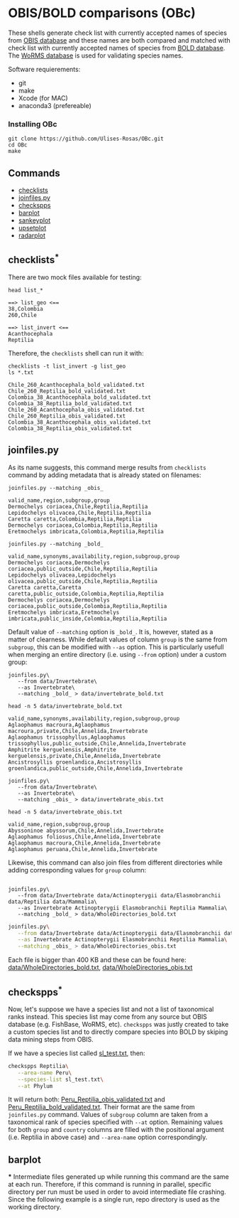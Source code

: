 # OBIS/BOLD comparisons (OBc)

These shells generate check list with currently accepted names of species from [OBIS database](http://iobis.org/) and these names are both compared and matched with check list with currently accepted names of species from [BOLD database](http://www.boldsystems.org/). The [WoRMS database](http://www.marinespecies.org/) is used for validating species names.

Software requierements:
* git
* make
* Xcode (for MAC)
* anaconda3 (prefereable)

### Installing OBc

```Shell
git clone https://github.com/Ulises-Rosas/OBc.git
cd OBc
make
```

## Commands

* [checklists](https://github.com/Ulises-Rosas/OBc#checklists)
* [joinfiles.py](https://github.com/Ulises-Rosas/OBc#joinfilespy)
* [checkspps](https://github.com/Ulises-Rosas/OBc#checkspps)
* [barplot](https://github.com/Ulises-Rosas/OBc#barplot)
* [sankeyplot](https://github.com/Ulises-Rosas/OBc#sankeyplot)
* [upsetplot](https://github.com/Ulises-Rosas/OBc#upsetplot)
* [radarplot](https://github.com/Ulises-Rosas/OBc#radarplot)



## checklists<sup>\*</sup>

There are two mock files available for testing:
```Shell
head list_*
```

```
==> list_geo <==
38,Colombia
260,Chile

==> list_invert <==
Acanthocephala
Reptilia
```
Therefore, the `checklists` shell can run it with:
```Shell
checklists -t list_invert -g list_geo
ls *.txt
```

```
Chile_260_Acanthocephala_bold_validated.txt    Chile_260_Reptilia_bold_validated.txt          Colombia_38_Acanthocephala_bold_validated.txt  Colombia_38_Reptilia_bold_validated.txt
Chile_260_Acanthocephala_obis_validated.txt    Chile_260_Reptilia_obis_validated.txt          Colombia_38_Acanthocephala_obis_validated.txt  Colombia_38_Reptilia_obis_validated.txt
```


## joinfiles.py

As its name suggests, this command merge results from `checklists` command by adding metadata that is already stated on filenames:

```Shell
joinfiles.py --matching _obis_
```

```
valid_name,region,subgroup,group
Dermochelys coriacea,Chile,Reptilia,Reptilia
Lepidochelys olivacea,Chile,Reptilia,Reptilia
Caretta caretta,Colombia,Reptilia,Reptilia
Dermochelys coriacea,Colombia,Reptilia,Reptilia
Eretmochelys imbricata,Colombia,Reptilia,Reptilia
```

```Shell
joinfiles.py --matching _bold_
```

```
valid_name,synonyms,availability,region,subgroup,group
Dermochelys coriacea,Dermochelys coriacea,public_outside,Chile,Reptilia,Reptilia
Lepidochelys olivacea,Lepidochelys olivacea,public_outside,Chile,Reptilia,Reptilia
Caretta caretta,Caretta caretta,public_outside,Colombia,Reptilia,Reptilia
Dermochelys coriacea,Dermochelys coriacea,public_outside,Colombia,Reptilia,Reptilia
Eretmochelys imbricata,Eretmochelys imbricata,public_inside,Colombia,Reptilia,Reptilia
```

Default value of `--matching` option is `_bold_`. It is, however, stated as a matter of clearness. While default values of  column `group` is the same from `subgroup`, this can be modified with `--as` option. This is particularly usefull when merging an entire directory (i.e. using `--from` option) under a custom group:

```Shell
joinfiles.py\
   --from data/Invertebrate\
   --as Invertebrate\
   --matching _bold_ > data/invertebrate_bold.txt 

head -n 5 data/invertebrate_bold.txt
```
```
valid_name,synonyms,availability,region,subgroup,group
Aglaophamus macroura,Aglaophamus macroura,private,Chile,Annelida,Invertebrate
Aglaophamus trissophyllus,Aglaophamus trissophyllus,public_outside,Chile,Annelida,Invertebrate
Amphitrite kerguelensis,Amphitrite kerguelensis,private,Chile,Annelida,Invertebrate
Ancistrosyllis groenlandica,Ancistrosyllis groenlandica,public_outside,Chile,Annelida,Invertebrate
```
```Shell
joinfiles.py\
   --from data/Invertebrate\
   --as Invertebrate\
   --matching _obis_ > data/invertebrate_obis.txt
             
head -n 5 data/invertebrate_obis.txt
```
```
valid_name,region,subgroup,group
Abyssoninoe abyssorum,Chile,Annelida,Invertebrate
Aglaophamus foliosus,Chile,Annelida,Invertebrate
Aglaophamus macroura,Chile,Annelida,Invertebrate
Aglaophamus peruana,Chile,Annelida,Invertebrate
```

Likewise, this command can also join files from different directories while adding corresponding values for `group` column:

```Shell

joinfiles.py\
   --from data/Invertebrate data/Actinopterygii data/Elasmobranchii data/Reptilia data/Mammalia\
   --as Invertebrate Actinopterygii Elasmobranchii Reptilia Mammalia\
   --matching _bold_ > data/WholeDirectories_bold.txt
```

```Bash
joinfiles.py\
   --from data/Invertebrate data/Actinopterygii data/Elasmobranchii data/Reptilia data/Mammalia\
   --as Invertebrate Actinopterygii Elasmobranchii Reptilia Mammalia\
   --matching _obis_ > data/WholeDirectories_obis.txt
```

Each file is bigger than 400 KB and these can be found here: [data/WholeDirectories_bold.txt](https://github.com/Ulises-Rosas/OBc/blob/master/data/WholeDirectories_bold.txt), [data/WholeDirectories_obis.txt](https://github.com/Ulises-Rosas/OBc/blob/master/data/WholeDirectories_obis.txt)


## checkspps<sup>\*</sup>


Now, let's suppose we have a species list and not a list of taxonomical ranks instead. This species list may come from any source but OBIS database (e.g. FishBase, WoRMS, etc). `checkspps` was justly created to take a custom species list and to directly compare species into BOLD by skiping data mining steps from OBIS.


If we have a species list called [sl_test.txt](https://github.com/Ulises-Rosas/OBc/blob/master/sl_test.txt), then:

```Bash
checkspps Reptilia\
   --area-name Peru\
   --species-list sl_test.txt\
   --at Phylum
```

It will return both: [Peru_Reptilia_obis_validated.txt](https://github.com/Ulises-Rosas/OBc/blob/master/data/Peru_Reptilia_obis_validated.txt) and [Peru_Reptilia_bold_validated.txt](https://github.com/Ulises-Rosas/OBc/blob/master/data/Peru_Reptilia_bold_validated.txt). Their format are the same from `joinfiles.py` command. Values of `subgroup` column are taken from a taxonomical rank of species specified with `--at` option. Remaining values for both `group` and `country` columns are filled with the positional argument (i.e. Reptilia in above case) and `--area-name` option correspondingly.


## barplot



**\*** Intermediate files generated up while running this command are the same at each run. Therefore, if this command is running in parallel, specific directory per run must be used in order to avoid intermediate file crashing. Since the following example is a single run, repo directory is used as the working directory.
